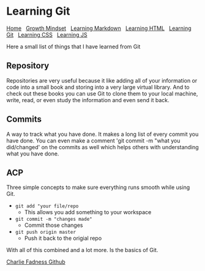 
# Learning Git

[Home](https://fadnesscharlie.github.io/Reading-notes1000/) &nbsp;
[Growth Mindset](https://fadnesscharlie.github.io/Reading-notes1000/growth_mindset) &nbsp;
[Learning Markdown](https://fadnesscharlie.github.io/Reading-notes1000/learning_markdown) &nbsp;
[Learning HTML](https://fadnesscharlie.github.io/Reading-notes1000/learning_html) &nbsp;
[Learning Git](https://fadnesscharlie.github.io/Reading-notes1000/learning_git) &nbsp;
[Learning CSS](https://fadnesscharlie.github.io/Reading-notes1000/learning_css) &nbsp;
[Learning JS](https://fadnesscharlie.github.io/Reading-notes1000/learning_js)

Here a small list of things that I have learned from Git

## Repository

Repositories are very useful because it like adding all of your information or code into a small book and storing into a very large virtual library. And to check out these books you can use Git to clone them to your local machine, write, read, or even study the information and even send it back.

## Commits

A way to track what you have done. It makes a long list of every commit you have done. You can even make a comment 'git commit -m "what you did/changed' on the commits as well which helps others with understanding what you have done.

## ACP

Three simple concepts to make sure everything runs smooth while using Git.

- `git add "your file/repo`
  - This allows you add something to your workspace
- `git commit -m "changes made"`
  - Commit those changes
- `git push origin master`
  - Push it back to the origial repo

With all of this combined and a lot more. Is the basics of Git.

[Charlie Fadness Github](https://fadnesscharlie.github.io/Reading-notes/)

